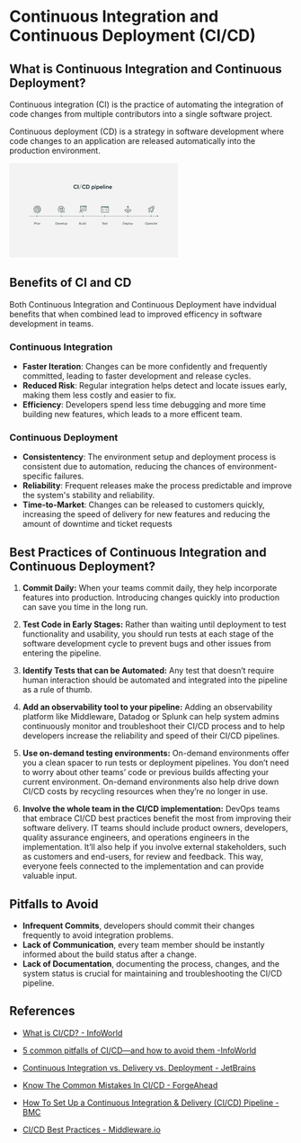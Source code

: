 # Continuous Integration and Continuous Deployment (CI/CD)

## What is Continuous Integration and Continuous Deployment?
Continuous integration (CI) is the practice of automating the integration of code changes from multiple contributors into a single software project.

Continuous deployment (CD) is a strategy in software development where code changes to an application are released automatically into the production environment.

![alt text](image.png)

## Benefits of CI and CD
Both Continuous Integration and Continuous Deployment have indvidual benefits that when combined lead to improved efficency in software development in teams.

### Continuous Integration
- <b>Faster Iteration</b>: Changes can be more confidently and frequently committed, leading to faster development and release cycles.
- <b>Reduced Risk</b>: Regular integration helps detect and locate issues early, making them less costly and easier to fix.
- <b>Efficiency</b>: Developers spend less time debugging and more time building new features, which leads to a more efficent team.

### Continuous Deployment
- <b>Consistentency</b>: The environment setup and deployment process is consistent due to automation, reducing the chances of environment-specific failures.
- <b>Reliability</b>: Frequent releases make the process predictable and improve the system's stability and reliability.
- <b>Time-to-Market</b>: Changes can be released to customers quickly, increasing the speed of delivery for new features and reducing the amount of downtime and ticket requests

## Best Practices of Continuous Integration and Continuous Deployment?

1. **Commit Daily:** When your teams commit daily, they help incorporate features into production. Introducing changes quickly into production can save you time in the long run.

2. **Test Code in Early Stages:** Rather than waiting until deployment to test functionality and usability, you should run tests at each stage of the software development cycle to prevent bugs and other issues from entering the pipeline.

3. **Identify Tests that can be Automated:** Any test that doesn’t require human interaction should be automated and integrated into the pipeline as a rule of thumb.

4. **Add an observability tool to your pipeline:** Adding an observability platform like Middleware, Datadog or Splunk can help system admins continuously monitor and troubleshoot their CI/CD process and to help developers increase the reliability and speed of their CI/CD pipelines.

5. **Use on-demand testing environments:** On-demand environments offer you a clean spacer to run tests or deployment pipelines. You don’t need to worry about other teams’ code or previous builds affecting your current environment. On-demand environments also help drive down CI/CD costs by recycling resources when they’re no longer in use.

6. **Involve the whole team in the CI/CD implementation:** DevOps teams that embrace CI/CD best practices benefit the most from improving their software delivery. IT teams should include product owners, developers, quality assurance engineers, and operations engineers in the implementation. It’ll also help if you involve external stakeholders, such as customers and end-users, for review and feedback. This way, everyone feels connected to the implementation and can provide valuable input.


## Pitfalls to Avoid
- <b>Infrequent Commits</b>, developers should commit their changes frequently to avoid integration problems.
- <b>Lack of Communication</b>, every team member should be instantly informed about the build status after a change.
- <b>Lack of Documentation</b>, documenting the process, changes, and the system status is crucial for maintaining and troubleshooting the CI/CD pipeline.

## References
- [What is CI/CD? - InfoWorld](https://www.infoworld.com/article/3271126/what-is-cicd-continuous-integration-and-continuous-delivery-explained.html#:~:text=A%20mature%20devops%20team%20with,directly%20to%20the%20production%20environment.)

- [5 common pitfalls of CI/CD—and how to avoid them -InfoWorld](https://www.infoworld.com/article/3113680/5-common-pitfalls-of-cicd-and-how-to-avoid-them.html)

- [Continuous Integration vs. Delivery vs. Deployment - JetBrains](https://www.jetbrains.com/teamcity/ci-cd-guide/continuous-integration-vs-delivery-vs-deployment/#:~:text=Continuous%20integration%2C%20delivery%20and%20deployment,software%20to%20users%20a%20reality.)

- [Know The Common Mistakes In CI/CD - ForgeAhead](https://forgeahead.io/blog/common-mistakes-in-ci-cd/)

- [How To Set Up a Continuous Integration & Delivery (CI/CD) Pipeline - BMC](https://www.bmc.com/blogs/ci-cd-pipeline-setup/)

- [CI/CD Best Practices - Middleware.io](https://middleware.io/blog/ci-cd-best-practices/)